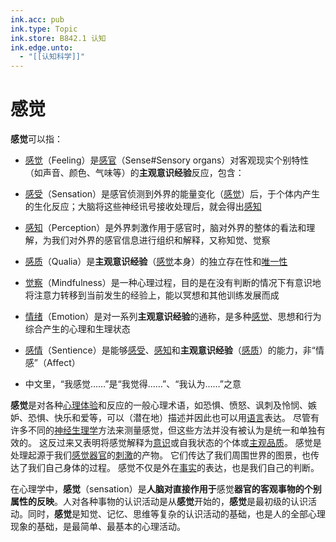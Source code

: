 ```yaml
---
ink.acc: pub
ink.type: Topic
ink.store: B842.1 认知
ink.edge.unto:
  - "[[认知科学]]"
---
```



# 感觉

**感觉**可以指：

-   [感觉](https://zh.wikipedia.org/wiki/%E6%84%9F%E8%A6%BA "感觉")（Feeling）是[感官](https://zh.wikipedia.org/wiki/%E6%84%9F%E5%AE%98 "感官")（Sense#Sensory organs）对客观现实个别特性（如声音、颜色、气味等）的**主观意识经验**反应，包含：

-   [感受](https://zh.wikipedia.org/wiki/%E6%84%9F%E5%8F%97 "感受")（Sensation）是感官侦测到外界的能量变化（[感觉](https://zh.wikipedia.org/wiki/%E6%84%9F%E8%A6%BA "感觉")）后，于个体内产生的生化反应；大脑将这些神经讯号接收处理后，就会得出[感知](https://zh.wikipedia.org/wiki/%E6%84%9F%E7%9F%A5 "感知")
-   [感知](https://zh.wikipedia.org/wiki/%E6%84%9F%E7%9F%A5 "感知")（Perception）是外界刺激作用于感官时，脑对外界的整体的看法和理解，为我们对外界的感官信息进行组织和解释，又称知觉、觉察
-   [感质](https://zh.wikipedia.org/wiki/%E6%84%9F%E8%B4%A8 "感质")（Qualia）是**主观意识经验**（[感觉](https://zh.wikipedia.org/wiki/%E6%84%9F%E8%A6%BA "感觉")本身）的独立存在性和[唯一性](https://zh.wikipedia.org/wiki/%E5%94%AF%E4%B8%80%E6%80%A7 "唯一性")
-   [觉察](https://zh.wikipedia.org/wiki/%E8%A6%BA%E5%AF%9F "觉察")（Mindfulness）是一种心理过程，目的是在没有判断的情况下有意识地将注意力转移到当前发生的经验上，能以冥想和其他训练发展而成

-   [情绪](https://zh.wikipedia.org/wiki/%E6%83%85%E7%B7%92 "情绪")（Emotion）是对一系列**主观意识经验**的通称，是多种[感觉](https://zh.wikipedia.org/wiki/%E6%84%9F%E8%A6%BA "感觉")、思想和行为综合产生的心理和生理状态
-   [感情](https://zh.wikipedia.org/wiki/%E6%84%9F%E6%83%85 "感情")（Sentience）是能够[感受](https://zh.wikipedia.org/wiki/%E6%84%9F%E5%8F%97 "感受")、[感知](https://zh.wikipedia.org/wiki/%E6%84%9F%E7%9F%A5 "感知")和**主观意识经验**（[感质](https://zh.wikipedia.org/wiki/%E6%84%9F%E8%B4%A8 "感质")）的能力，非“情感”（Affect）
-   中文里，“我感觉……”是“我觉得……”、“我认为……”之意


**感觉**是对各种[心理](https://zh.wikipedia.org/wiki/%E5%BF%83%E7%90%86%E5%AD%A6 "心理学")[体验](https://zh.wikipedia.org/wiki/%E9%AB%94%E9%A9%97 "体验")和反应的一般心理术语，如恐惧、愤怒、讽刺及怜悯、嫉妒、恐惧、快乐和爱等，可以（潜在地）描述并因此也可以用[语言](https://zh.wikipedia.org/wiki/%E8%AA%9E%E8%A8%80 "语言")表达。 尽管有许多不同的[神经生理学](https://zh.wikipedia.org/wiki/%E7%A5%9E%E7%B6%93%E7%94%9F%E7%90%86%E5%AD%B8 "神经生理学")方法来测量感觉，但这些方法并没有被认为是统一和单独有效的。 这反过来又表明将感觉解释为[意识](https://zh.wikipedia.org/wiki/%E6%84%8F%E8%AD%98 "意识")或自我状态的个体或[主观](https://zh.wikipedia.org/wiki/%E4%B8%BB%E8%A7%80 "主观")[品质](https://zh.wikipedia.org/wiki/%E6%84%9F%E8%B4%A8 "感质")。 感觉是处理起源于我们[感觉器官](https://zh.wikipedia.org/wiki/%E6%84%9F%E8%A6%BA%E5%99%A8%E5%AE%98 "感觉器官")的[刺激](https://zh.wikipedia.org/wiki/%E5%88%BA%E6%BF%80_(%E7%94%9F%E7%90%86%E5%AD%A6) "刺激 (生理学)")的产物。 它们传达了我们周围世界的图景，也传达了我们自己身体的过程。 感觉不仅是外在[事实](https://zh.wikipedia.org/wiki/%E4%BA%8B%E5%AF%A6 "事实")的表达，也是我们自己的判断。

在心理学中，**感觉**（sensation）是**人脑对直接作用于**感觉**器官的客观事物的个别属性的反映**。人对各种事物的认识活动是从**感觉**开始的，**感觉**是最初级的认识活动。同时，**感觉**是知觉、记忆、思维等复杂的认识活动的基础，也是人的全部心理现象的基础，是最简单、最基本的心理活动。